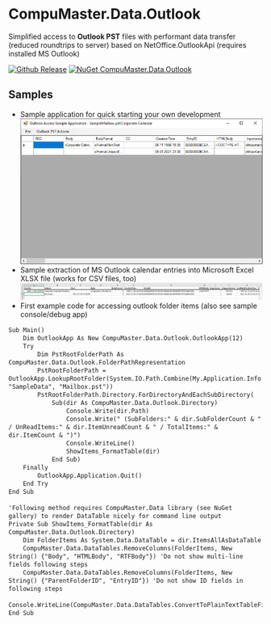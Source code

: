 # CompuMaster.Data.Outlook
Simplified access to **Outlook PST** files with performant data transfer (reduced roundtrips to server)
based on NetOffice.OutlookApi (requires installed MS Outlook)

[![Github Release](https://img.shields.io/github/release/CompuMasterGmbH/CompuMaster.Data.Outlook.svg?maxAge=2592000&label=GitHub%20Release)](https://github.com/CompuMasterGmbH/CompuMaster.Data.Outlook/releases) 
[![NuGet CompuMaster.Data.Outlook](https://img.shields.io/nuget/v/CompuMaster.Data.Outlook.svg?label=NuGet%20CM.Data.Outlook)](https://www.nuget.org/packages/CompuMaster.Data.Outlook/) 

## Samples

* Sample application for quick starting your own development  
![Screenshot of sample application](ExtractionSampleApp.png)
* Sample extraction of MS Outlook calendar entries into Microsoft Excel XLSX file (works for CSV files, too)
![Screenshot of sample application](ExtractionSampleExcelTable.png)
* First example code for accessing outlook folder items (also see sample console/debug app)
```vb.net
Sub Main()
    Dim OutlookApp As New CompuMaster.Data.Outlook.OutlookApp(12)
    Try
        Dim PstRootFolderPath As CompuMaster.Data.Outlook.FolderPathRepresentation 
        PstRootFolderPath = OutlookApp.LookupRootFolder(System.IO.Path.Combine(My.Application.Info.DirectoryPath, "SampleData", "Mailbox.pst"))
        PstRootFolderPath.Directory.ForDirectoryAndEachSubDirectory(
            Sub(dir As CompuMaster.Data.Outlook.Directory)
                Console.Write(dir.Path)
                Console.Write(" (SubFolders:" & dir.SubFolderCount & " / UnReadItems:" & dir.ItemUnreadCount & " / TotalItems:" & dir.ItemCount & ")")
                Console.WriteLine()
                ShowItems_FormatTable(dir)
            End Sub)
    Finally
        OutlookApp.Application.Quit()
    End Try
End Sub

'Following method requires CompuMaster.Data library (see NuGet gallery) to render DataTable nicely for command line output
Private Sub ShowItems_FormatTable(dir As CompuMaster.Data.Outlook.Directory)
    Dim FolderItems As System.Data.DataTable = dir.ItemsAllAsDataTable
    CompuMaster.Data.DataTables.RemoveColumns(FolderItems, New String() {"Body", "HTMLBody", "RTFBody"}) 'Do not show multi-line fields following steps
    CompuMaster.Data.DataTables.RemoveColumns(FolderItems, New String() {"ParentFolderID", "EntryID"}) 'Do not show ID fields in following steps
    Console.WriteLine(CompuMaster.Data.DataTables.ConvertToPlainTextTableFixedColumnWidths(FolderItems))
End Sub

```
